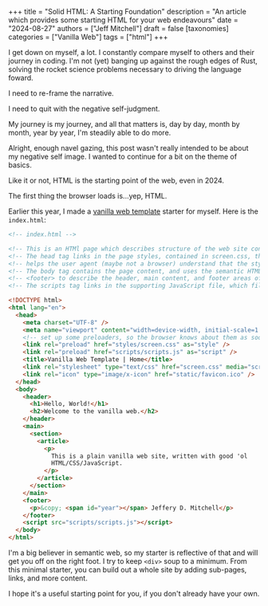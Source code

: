+++
title = "Solid HTML: A Starting Foundation"
description = "An article which provides some starting HTML for your web endeavours"
date = "2024-08-27"
authors = ["Jeff Mitchell"]
draft = false
[taxonomies]
categories = ["Vanilla Web"]
tags = ["html"]
+++

I get down on myself, a lot. I constantly compare myself to others and their journey in coding. I'm not (yet) banging up against the rough edges of Rust, solving the rocket science problems necessary to driving the language foward.

I need to re-frame the narrative.

I need to quit with the negative self-judgment.

My journey is my journey, and all that matters is, day by day, month by month, year by year, I'm steadily able to do more.

Alright, enough navel gazing, this post wasn't really intended to be about my negative self image. I wanted to continue for a bit on the theme of basics.

Like it or not, HTML is the starting point of the web, even in 2024.

The first thing the browser loads is...yep, HTML.

Earlier this year, I made a [vanilla web template](https://github.com/sentinel1909/vanilla-web-template) starter for myself. Here is the `index.html`:

```html
<!-- index.html -->

<!-- This is an HTMl page which describes structure of the web site content -->
<!-- The head tag links in the page styles, contained in screen.css, the media tag -->
<!-- helps the user agent (maybe not a browser) understand that the styles are for a screen -->
<!-- The body tag contains the page content, and uses the semantic HTML tags <header>, <main, and -->
<!-- <footer> to describe the header, main content, and footer areas of the page -->
<!-- The scripts tag links in the supporting JavaScript file, which fills in the current year in the footer. -->

<!DOCTYPE html>
<html lang="en">
  <head>
    <meta charset="UTF-8" />
    <meta name="viewport" content="width=device-width, initial-scale=1.0" />
    <!-- set up some preloaders, so the browser knows about them as soon as possible -->
    <link rel="preload" href="styles/screen.css" as="style" />
    <link rel="preload" href="scripts/scripts.js" as="script" />
    <title>Vanilla Web Template | Home</title>
    <link rel="stylesheet" type="text/css" href="screen.css" media="screen" />
    <link rel="icon" type="image/x-icon" href="static/favicon.ico" />
  </head>
  <body>
    <header>
      <h1>Hello, World!</h1>
      <h2>Welcome to the vanilla web.</h2>
    </header>
    <main>
      <section>
        <article>
          <p>
            This is a plain vanilla web site, written with good 'ol
            HTML/CSS/JavaScript.
          </p>
        </article>
      </section>
    </main>
    <footer>
      <p>&copy; <span id="year"></span> Jeffery D. Mitchell</p>
    </footer>
    <script src="scripts/scripts.js"></script>
  </body>
</html>
```

I'm a big believer in semantic web, so my starter is reflective of that and will get you off on the right foot. I try to keep `<div>` soup to a minimum. From this minimal starter, you can build out a whole site by adding sub-pages, links, and more content.

I hope it's a useful starting point for you, if you don't already have your own.
